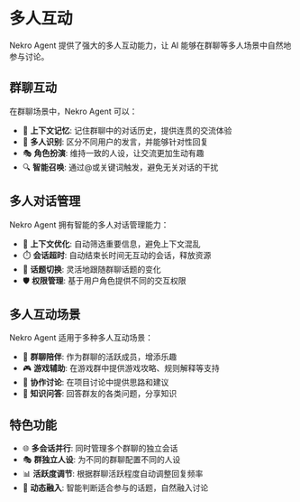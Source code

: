 # 多人互动

Nekro Agent 提供了强大的多人互动能力，让 AI 能够在群聊等多人场景中自然地参与讨论。

## 群聊互动

在群聊场景中，Nekro Agent 可以：

- 🔄 **上下文记忆**: 记住群聊中的对话历史，提供连贯的交流体验
- 👥 **多人识别**: 区分不同用户的发言，并能够针对性回复
- 🎭 **角色扮演**: 维持一致的人设，让交流更加生动有趣
- 🔍 **智能召唤**: 通过@或关键词触发，避免无关对话的干扰

## 多人对话管理

Nekro Agent 拥有智能的多人对话管理能力：

- 🧠 **上下文优化**: 自动筛选重要信息，避免上下文混乱
- ⏱️ **会话超时**: 自动结束长时间无互动的会话，释放资源
- 🔄 **话题切换**: 灵活地跟随群聊话题的变化
- 🛡️ **权限管理**: 基于用户角色提供不同的交互权限

## 多人互动场景

Nekro Agent 适用于多种多人互动场景：

- 💬 **群聊陪伴**: 作为群聊的活跃成员，增添乐趣
- 🎮 **游戏辅助**: 在游戏群中提供游戏攻略、规则解释等支持
- 🤝 **协作讨论**: 在项目讨论中提供思路和建议
- 🎯 **知识问答**: 回答群友的各类问题，分享知识

## 特色功能

- 🌐 **多会话并行**: 同时管理多个群聊的独立会话
- 🎭 **群独立人设**: 为不同的群聊配置不同的人设
- 📊 **活跃度调节**: 根据群聊活跃程度自动调整回复频率
- 🔄 **动态融入**: 智能判断适合参与的话题，自然融入讨论 